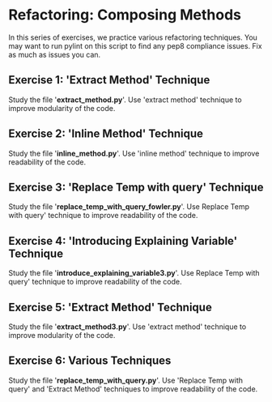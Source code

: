 # Refactoring: Composing Methods

In this series of exercises, we practice various refactoring techniques. You may want to run pylint on this script to find any pep8 compliance issues. Fix as much as issues you can.

## Exercise 1: 'Extract Method' Technique

Study the file '**extract_method.py**'. Use 'extract method' technique to improve modularity of the code. 

## Exercise 2: 'Inline Method' Technique

Study the file '**inline_method.py**'. Use 'inline method' technique to improve readability of the code. 

## Exercise 3: 'Replace Temp with query' Technique

Study the file '**replace_temp_with_query_fowler.py**'. Use Replace Temp with query' technique to improve readability of the code. 

## Exercise 4: 'Introducing Explaining Variable' Technique

Study the file '**introduce_explaining_variable3.py**'. Use Replace Temp with query' technique to improve readability of the code. 

## Exercise 5: 'Extract Method' Technique

Study the file '**extract_method3.py**'. Use 'extract method' technique to improve modularity of the code. 

## Exercise 6: Various Techniques

Study the file '**replace_temp_with_query.py**'. Use 'Replace Temp with query' and 'Extract Method' techniques to improve readability of the code. 